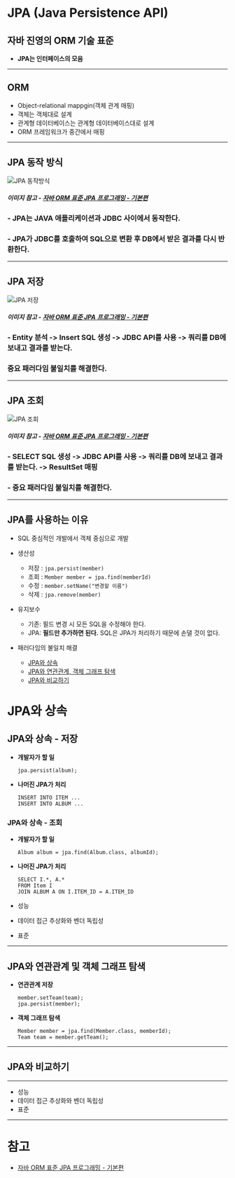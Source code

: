 # JPA (Java Persistence API)

## 자바 진영의 **ORM** 기술 표준

- **JPA는 인터페이스의 모음**

---

## ORM

- Object-relational mappgin(객체 관계 매핑)
- 객체는 객체대로 설계
- 관계형 데이터베이스는 관계형 데이터베이스대로 설계
- ORM 프레임워크가 중간에서 매핑

---

## JPA 동작 방식

![JPA 동작방식](https://user-images.githubusercontent.com/90185805/150646678-9d36714c-c5bb-4a60-b496-d4a6f9f7ed13.png)

##### 이미지 참고 - [자바 ORM 표준 JPA 프로그래밍 - 기본편](https://www.inflearn.com/course/ORM-JPA-Basic/lecture/21683?tab=curriculum&volume=1.00&quality=auto)

### - JPA는 JAVA 애플리케이션과 JDBC 사이에서 동작한다.

### - JPA가 JDBC를 호출하여 SQL으로 변환 후 DB에서 받은 결과를 다시 반환한다.

---

## JPA 저장

![JPA 저장](https://user-images.githubusercontent.com/90185805/150647002-a0a41959-8640-4a55-8e96-e2086d2be600.png)

##### 이미지 참고 - [자바 ORM 표준 JPA 프로그래밍 - 기본편](https://www.inflearn.com/course/ORM-JPA-Basic/lecture/21683?tab=curriculum&volume=1.00&quality=auto)

### - Entity 분석 -> Insert SQL 생성 -> JDBC API를 사용 -> 쿼리를 DB에 보내고 결과를 받는다.

### **중요** 패러다임 불일치를 해결한다.

---

## JPA 조회

![JPA 조회](https://user-images.githubusercontent.com/90185805/150647181-cbc40cfd-7823-4ea1-a064-a9f1524ec6f8.png)

##### 이미지 참고 - [자바 ORM 표준 JPA 프로그래밍 - 기본편](https://www.inflearn.com/course/ORM-JPA-Basic/lecture/21683?tab=curriculum&volume=1.00&quality=auto)

### - SELECT SQL 생성 -> JDBC API를 사용 -> 쿼리를 DB에 보내고 결과를 받는다. -> ResultSet 매핑

### - **중요** 패러다임 불일치를 해결한다.

---

## JPA를 사용하는 이유

- SQL 중심적인 개발에서 객체 중심으로 개발

- 생산성
  - 저장 : `jpa.persist(member)`
  - 조회 : `Member member = jpa.find(memberId)`
  - 수정 : `member.setName("변경할 이름")`
  - 삭제 : `jpa.remove(member)`
- 유지보수

  - 기존: 필드 변경 시 모든 SQL을 수정해야 한다.
  - JPA: **필드만 추가하면 된다.** SQL은 JPA가 처리하기 때문에 손댈 것이 없다.

- 패러다임의 불일치 해결
  - [JPA와 상속](#jpa와-상속)
  - [JPA와 연관관계, 객체 그래프 탐색](#jpa와-연관관계-및-객체-그래프-탐색)
  - [JPA와 비교하기](#jpa와-비교하기)

# JPA와 상속

## JPA와 상속 - 저장

- **개발자가 할 일**

  ```
  jpa.persist(album);
  ```

- **나머진 JPA가 처리**
  ```
  INSERT INTO ITEM ...
  INSERT INTO ALBUM ...
  ```

### JPA와 상속 - 조회

- **개발자가 할 일**

  ```
  Album album = jpa.find(Album.class, albumId);
  ```

- **나머진 JPA가 처리**

  ```
  SELECT I.*, A.*
  FROM Item I
  JOIN ALBUM A ON I.ITEM_ID = A.ITEM_ID
  ```

- 성능
- 데이터 접근 추상화와 벤더 독립성
- 표준

---

## JPA와 연관관계 및 객체 그래프 탐색

- **연관관계 저장**

  ```
  member.setTeam(team);
  jpa.persist(member);
  ```

- **객체 그래프 탐색**

  ```
  Member member = jpa.find(Member.class, memberId);
  Team team = member.getTeam();
  ```

---

## JPA와 비교하기

---

- 성능
- 데이터 접근 추상화와 벤더 독립성
- 표준

---

# 참고

- [자바 ORM 표준 JPA 프로그래밍 - 기본편](https://www.inflearn.com/course/ORM-JPA-Basic/lecture/21683?tab=curriculum&volume=1.00&quality=auto)
